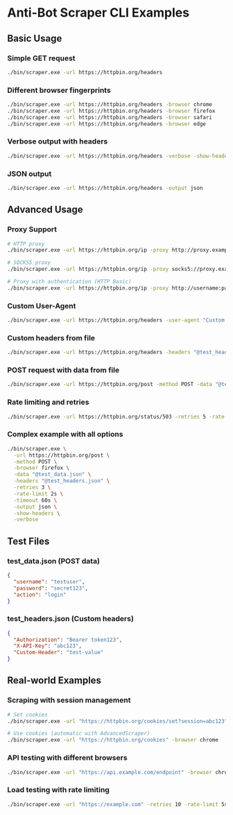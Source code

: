 # Anti-Bot Scraper CLI Examples

## Basic Usage

### Simple GET request
```bash
./bin/scraper.exe -url https://httpbin.org/headers
```

### Different browser fingerprints
```bash
./bin/scraper.exe -url https://httpbin.org/headers -browser chrome
./bin/scraper.exe -url https://httpbin.org/headers -browser firefox
./bin/scraper.exe -url https://httpbin.org/headers -browser safari
./bin/scraper.exe -url https://httpbin.org/headers -browser edge
```

### Verbose output with headers
```bash
./bin/scraper.exe -url https://httpbin.org/headers -verbose -show-headers
```

### JSON output
```bash
./bin/scraper.exe -url https://httpbin.org/headers -output json
```

## Advanced Usage

### Proxy Support
```bash
# HTTP proxy
./bin/scraper.exe -url https://httpbin.org/ip -proxy http://proxy.example.com:8080

# SOCKS5 proxy
./bin/scraper.exe -url https://httpbin.org/ip -proxy socks5://proxy.example.com:1080

# Proxy with authentication (HTTP Basic)
./bin/scraper.exe -url https://httpbin.org/ip -proxy http://username:password@proxy.example.com:8080
```

### Custom User-Agent
```bash
./bin/scraper.exe -url https://httpbin.org/headers -user-agent "Custom Bot 1.0"
```

### Custom headers from file
```bash
./bin/scraper.exe -url https://httpbin.org/headers -headers "@test_headers.json"
```

### POST request with data from file
```bash
./bin/scraper.exe -url https://httpbin.org/post -method POST -data "@test_data.json"
```

### Rate limiting and retries
```bash
./bin/scraper.exe -url https://httpbin.org/status/503 -retries 5 -rate-limit 3s -verbose
```

### Complex example with all options
```bash
./bin/scraper.exe \
  -url https://httpbin.org/post \
  -method POST \
  -browser firefox \
  -data "@test_data.json" \
  -headers "@test_headers.json" \
  -retries 3 \
  -rate-limit 2s \
  -timeout 60s \
  -output json \
  -show-headers \
  -verbose
```

## Test Files

### test_data.json (POST data)
```json
{
  "username": "testuser",
  "password": "secret123",
  "action": "login"
}
```

### test_headers.json (Custom headers)
```json
{
  "Authorization": "Bearer token123",
  "X-API-Key": "abc123",
  "Custom-Header": "test-value"
}
```

## Real-world Examples

### Scraping with session management
```bash
# Set cookies
./bin/scraper.exe -url "https://httpbin.org/cookies/set?session=abc123" -browser chrome

# Use cookies (automatic with AdvancedScraper)
./bin/scraper.exe -url "https://httpbin.org/cookies" -browser chrome
```

### API testing with different browsers
```bash
./bin/scraper.exe -url "https://api.example.com/endpoint" -browser chrome -headers "@api_headers.json"
```

### Load testing with rate limiting
```bash
./bin/scraper.exe -url "https://example.com" -retries 10 -rate-limit 5s -verbose
```
